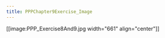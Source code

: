 ```yaml
---
title: PPPChapter9Exercise_Image
---
```

[[image:PPP_Exercise8And9.jpg width="661" align="center"]]
